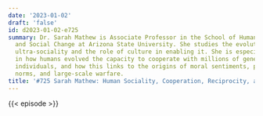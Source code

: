 ```yaml
---
date: '2023-01-02'
draft: 'false'
id: d2023-01-02-e725
summary: Dr. Sarah Mathew is Associate Professor in the School of Human Evolution
  and Social Change at Arizona State University. She studies the evolution of human
  ultra-sociality and the role of culture in enabling it. She is especially interested
  in how humans evolved the capacity to cooperate with millions of genetically unrelated
  individuals, and how this links to the origins of moral sentiments, prosocial behavior,
  norms, and large-scale warfare.
title: '#725 Sarah Mathew: Human Sociality, Cooperation, Reciprocity, and Warfare'
---
```

{{< episode >}}
